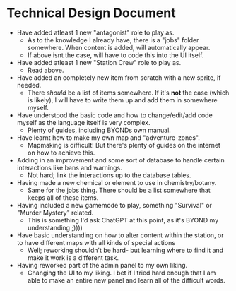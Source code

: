 # Technical Design Document
- Have added atleast 1 new "antagonist" role to play as.
	- As to the knowledge I already have, there is a "jobs" folder somewhere. When content is added, will automatically appear.
	- If above isnt the case, will have to code this into the UI itself.
- Have added atleast 1 new "Station Crew" role to play as.
	- Read above.
- Have added an completely new item from scratch with a new sprite, if needed.
	- There *should* be a list of items somewhere. If it's **not** the case (which is likely), I will have to write them up and add them in somewhere myself.
- Have understood the basic code and how to change/edit/add code myself as the language itself is very complex.
	- Plenty of guides, including BYONDs own manual.
- Have learnt how to make my own map and "adventure-zones".
	- Mapmaking is difficult! But there's plenty of guides on the internet on how to achieve this.
- Adding in an improvement and some sort of database to handle certain interactions like bans and warnings.
	- Not hard; link the interactions up to the database tables.
- Having made a new chemical or element to use in chemistry/botany.
	- Same for the jobs thing. There should be a list somewhere that keeps all of these items.
- Having included a new gamemode to play, something "Survival" or "Murder Mystery" related.
	- This is something I'd ask ChatGPT at this point, as it's BYOND my understanding ;))))
- Have basic understanding on how to alter content within the station, or to have different maps with all kinds of special actions
	- Well; reworking shouldn't be hard- but learning where to find it and make it work is a different task.
- Having reworked part of the admin panel to my own liking.
	- Changing the UI to my liking. I bet if I tried hard enough that I am able to make an entire new panel and learn all of the difficult words.
